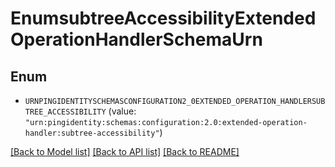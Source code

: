 # EnumsubtreeAccessibilityExtendedOperationHandlerSchemaUrn

## Enum


* `URNPINGIDENTITYSCHEMASCONFIGURATION2_0EXTENDED_OPERATION_HANDLERSUBTREE_ACCESSIBILITY` (value: `"urn:pingidentity:schemas:configuration:2.0:extended-operation-handler:subtree-accessibility"`)


[[Back to Model list]](../README.md#documentation-for-models) [[Back to API list]](../README.md#documentation-for-api-endpoints) [[Back to README]](../README.md)


